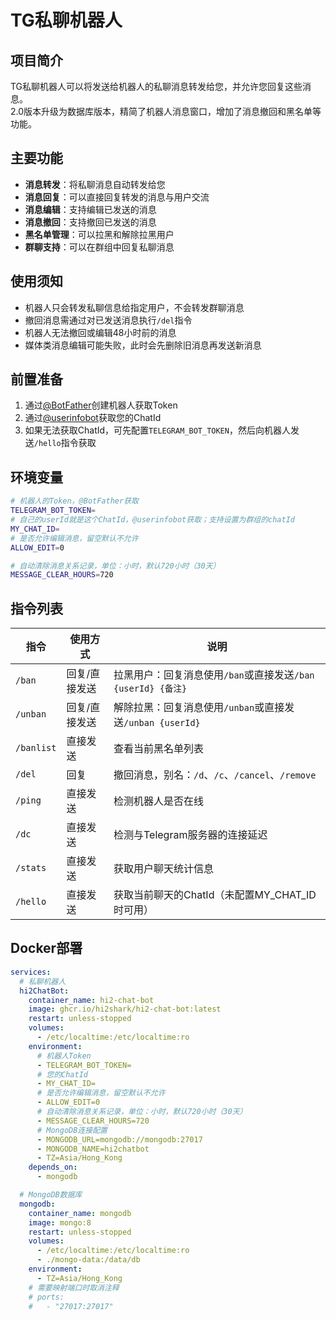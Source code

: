 # TG私聊机器人

## 项目简介
TG私聊机器人可以将发送给机器人的私聊消息转发给您，并允许您回复这些消息。  
2.0版本升级为数据库版本，精简了机器人消息窗口，增加了消息撤回和黑名单等功能。

## 主要功能
- **消息转发**：将私聊消息自动转发给您
- **消息回复**：可以直接回复转发的消息与用户交流
- **消息编辑**：支持编辑已发送的消息
- **消息撤回**：支持撤回已发送的消息
- **黑名单管理**：可以拉黑和解除拉黑用户
- **群聊支持**：可以在群组中回复私聊消息

## 使用须知
- 机器人只会转发私聊信息给指定用户，不会转发群聊消息
- 撤回消息需通过对已发送消息执行`/del`指令
- 机器人无法撤回或编辑48小时前的消息
- 媒体类消息编辑可能失败，此时会先删除旧消息再发送新消息

## 前置准备
1. 通过[@BotFather](https://t.me/BotFather)创建机器人获取Token
2. 通过[@userinfobot](https://t.me/userinfobot)获取您的ChatId
3. 如果无法获取ChatId，可先配置`TELEGRAM_BOT_TOKEN`，然后向机器人发送`/hello`指令获取

## 环境变量
```bash
# 机器人的Token，@BotFather获取
TELEGRAM_BOT_TOKEN=
# 自己的userId就是这个ChatId，@userinfobot获取；支持设置为群组的chatId
MY_CHAT_ID=
# 是否允许编辑消息，留空默认不允许
ALLOW_EDIT=0

# 自动清除消息关系记录，单位：小时，默认720小时（30天）
MESSAGE_CLEAR_HOURS=720
```

## 指令列表
| 指令 | 使用方式 | 说明 |
|------|---------|------|
| `/ban` | 回复/直接发送 | 拉黑用户：回复消息使用`/ban`或直接发送`/ban {userId} {备注}` |
| `/unban` | 回复/直接发送 | 解除拉黑：回复消息使用`/unban`或直接发送`/unban {userId}` |
| `/banlist` | 直接发送 | 查看当前黑名单列表 |
| `/del` | 回复 | 撤回消息，别名：`/d`、`/c`、`/cancel`、`/remove` |
| `/ping` | 直接发送 | 检测机器人是否在线 |
| `/dc` | 直接发送 | 检测与Telegram服务器的连接延迟 |
| `/stats` | 直接发送 | 获取用户聊天统计信息 |
| `/hello` | 直接发送 | 获取当前聊天的ChatId（未配置MY_CHAT_ID时可用） |

## Docker部署
```yaml
services:
  # 私聊机器人
  hi2ChatBot:
    container_name: hi2-chat-bot
    image: ghcr.io/hi2shark/hi2-chat-bot:latest
    restart: unless-stopped
    volumes:
      - /etc/localtime:/etc/localtime:ro
    environment:
      # 机器人Token
      - TELEGRAM_BOT_TOKEN=
      # 您的ChatId
      - MY_CHAT_ID=
      # 是否允许编辑消息，留空默认不允许
      - ALLOW_EDIT=0
      # 自动清除消息关系记录，单位：小时，默认720小时（30天）
      - MESSAGE_CLEAR_HOURS=720
      # MongoDB连接配置
      - MONGODB_URL=mongodb://mongodb:27017
      - MONGODB_NAME=hi2chatbot
      - TZ=Asia/Hong_Kong
    depends_on:
      - mongodb

  # MongoDB数据库
  mongodb:
    container_name: mongodb
    image: mongo:8
    restart: unless-stopped
    volumes:
      - /etc/localtime:/etc/localtime:ro
      - ./mongo-data:/data/db
    environment:
      - TZ=Asia/Hong_Kong
    # 需要映射端口时取消注释
    # ports:
    #   - "27017:27017"
```
